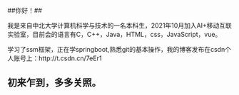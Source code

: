 ##你好！##
<p>我是来自中北大学计算机科学与技术的一名本科生，2021年10月加入AI+移动互联实验室，目前会的语言有C，C++，Java，HTML，css，JavaScript，vue。</p>
<p>学习了ssm框架，正在学springboot,熟悉git的基本操作，我的博客发布在csdn个人账号上：http://t.csdn.cn/7eEr1</p>
<h2>初来乍到，多多关照。</h2>
